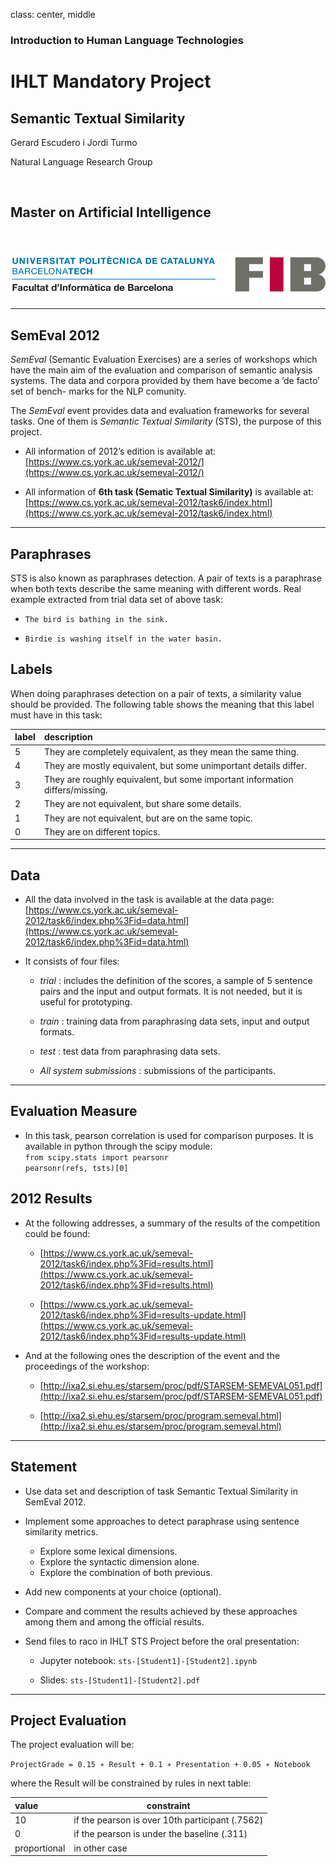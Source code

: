 class: center, middle

### Introduction to Human Language Technologies

# IHLT Mandatory Project

## Semantic Textual Similarity

Gerard Escudero i Jordi Turmo

Natural Language Research Group

<br>

## Master on Artificial Intelligence

<br>

![:scale 75%](fib.png)

---

## SemEval 2012

*SemEval* (Semantic Evaluation Exercises) are a series of workshops which have
the main aim of the evaluation and comparison of semantic analysis systems.
The data and corpora provided by them have become a ’de facto’ set of bench-
marks for the NLP comunity.

The *SemEval* event provides data and evaluation frameworks for several
tasks. One of them is *Semantic Textual Similarity* (STS), the purpose of this
project. 

* All information of 2012’s edition is available at: <br>
[https://www.cs.york.ac.uk/semeval-2012/](https://www.cs.york.ac.uk/semeval-2012/)

* All information of **6th task (Sematic Textual Similarity)** is available at: <br>
[https://www.cs.york.ac.uk/semeval-2012/task6/index.html](https://www.cs.york.ac.uk/semeval-2012/task6/index.html)

---

## Paraphrases

STS is also known as paraphrases detection. A pair of texts is a paraphrase
when both texts describe the same meaning with different words.
Real example extracted from trial data set of above task:

* `The bird is bathing in the sink.`

* `Birdie is washing itself in the water basin.`

## Labels

When doing paraphrases detection on a pair of texts, a similarity value should
be provided. The following table shows the meaning that this label must have
in this task:

| label | description  |
|:------|:-------------|
| 5     | They are completely equivalent, as they mean the same thing. |
| 4     | They are mostly equivalent, but some unimportant details differ. |
| 3     | They are roughly equivalent, but some important information differs/missing. |
| 2     | They are not equivalent, but share some details. |
| 1     | They are not equivalent, but are on the same topic. |
| 0     | They are on different topics. |

---

## Data

* All the data involved in the task is available at the data page: <br>
[https://www.cs.york.ac.uk/semeval-2012/task6/index.php%3Fid=data.html](https://www.cs.york.ac.uk/semeval-2012/task6/index.php%3Fid=data.html)

* It consists of four files:

  - *trial* : includes the definition of the scores, a sample of 5 sentence pairs and the input and output formats. It is not needed, but it is useful for prototyping.

  - *train* : training data from paraphrasing data sets, input and output formats.

  - *test* : test data from paraphrasing data sets.

  - *All system submissions* : submissions of the participants.

---

## Evaluation Measure

* In this task, pearson correlation is used for comparison purposes. It is available in python through the scipy module: <br>
`from scipy.stats import pearsonr` <br>
`pearsonr(refs, tsts)[0]`

## 2012 Results

* At the following addresses, a summary of the results of the competition could
be found: 

  - [https://www.cs.york.ac.uk/semeval-2012/task6/index.php%3Fid=results.html](https://www.cs.york.ac.uk/semeval-2012/task6/index.php%3Fid=results.html) 

  - [https://www.cs.york.ac.uk/semeval-2012/task6/index.php%3Fid=results-update.html](https://www.cs.york.ac.uk/semeval-2012/task6/index.php%3Fid=results-update.html)

* And at the following ones the description of the event and the proceedings
of the workshop:

  - [http://ixa2.si.ehu.es/starsem/proc/pdf/STARSEM-SEMEVAL051.pdf](http://ixa2.si.ehu.es/starsem/proc/pdf/STARSEM-SEMEVAL051.pdf)

  - [http://ixa2.si.ehu.es/starsem/proc/program.semeval.html](http://ixa2.si.ehu.es/starsem/proc/program.semeval.html)

---

## Statement

* Use data set and description of task Semantic Textual Similarity in SemEval 2012.

* Implement some approaches to detect paraphrase using sentence similarity
metrics.
  - Explore some lexical dimensions.
  - Explore the syntactic dimension alone.
  - Explore the combination of both previous.

* Add new components at your choice (optional).

* Compare and comment the results achieved by these approaches among them and among the official results.

* Send files to raco in IHLT STS Project before the oral presentation:
  - Jupyter notebook: `sts-[Student1]-[Student2].ipynb`

  - Slides: `sts-[Student1]-[Student2].pdf`

---

## Project Evaluation

The project evaluation will be:

`ProjectGrade = 0.15 ∗ Result + 0.1 ∗ Presentation + 0.05 ∗ Notebook`

where the Result will be constrained by rules in next table:

| value | constraint |
|:------|------------|
| 10    | if the pearson is over 10th participant (.7562) |
| 0     | if the pearson is under the baseline (.311) |
| proportional | in other case |
